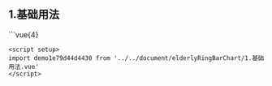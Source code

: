 ## 1.基础用法
<demo1e79d44d4430 />
```vue{4}
<template>
    <elderly-ring-bar-chart ref="chartRef"></elderly-ring-bar-chart>
</template>

<script setup>
import { ref, onMounted } from 'vue';

const chartRef = ref();

onMounted(() => chartRef.value.renderChart());
</script>
<style lang="scss" scoped>
.chart {
    height: 664px;
    background-color: rgb(3, 43, 68);
}
</style>
```
<script setup>
import demo1e79d44d4430 from '../../document/elderlyRingBarChart/1.基础用法.vue'
</script>